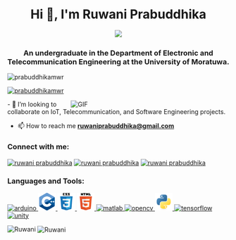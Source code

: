 

<h1 align="center">Hi 👋, I'm Ruwani Prabuddhika</h1>

<p align="center">
  <img src="https://readme-typing-svg.herokuapp.com?color=0078D7&lines=Welcome+to+my+GitHub+Profile!;I+am+an+IoT+and+Telecommunication+Enthusiast!;Let%27s+Collaborate+on+Amazing+Projects!" />
</p>

<h3 align="center">An undergraduate in the Department of Electronic and Telecommunication Engineering at the University of Moratuwa.</h3>

<p align="left"> <img src="https://komarev.com/ghpvc/?username=prabuddhikamwr&label=Profile%20views&color=0e75b6&style=flat" alt="prabuddhikamwr" /> </p>

<p align="left"> <a href="https://github.com/ryo-ma/github-profile-trophy"><img src="https://github-profile-trophy.vercel.app/?username=prabuddhikamwr" alt="prabuddhikamwr" /></a> </p>
<img align="right" alt="GIF" src="https://media1.giphy.com/media/v1.Y2lkPTc5MGI3NjExZzJ2azJqd3MwNnhlaG9zc2pxeW01b2pnbDdjbjUzbHN0cDEyZW5iMiZlcD12MV9pbnRlcm5hbF9naWZfYnlfaWQmY3Q9Zw/j6NaTTkaqWS6RoV3qt/giphy.gif" width="360px"/>
- 👯 I’m looking to collaborate on  IoT, Telecommunication, and Software Engineering projects.

- 📫 How to reach me **ruwaniprabuddhika@gmail.com**

<h3 align="left">Connect with me:</h3>
<p align="left">
<a href="https://linkedin.com/in/ruwani prabuddhika" target="blank"><img align="center" src="https://raw.githubusercontent.com/rahuldkjain/github-profile-readme-generator/master/src/images/icons/Social/linked-in-alt.svg" alt="ruwani prabuddhika" height="30" width="40" /></a>
<a href="https://kaggle.com/ruwani prabuddhika" target="blank"><img align="center" src="https://raw.githubusercontent.com/rahuldkjain/github-profile-readme-generator/master/src/images/icons/Social/kaggle.svg" alt="ruwani prabuddhika" height="30" width="40" /></a>
<a href="https://www.hackerrank.com/ruwani prabuddhika" target="blank"><img align="center" src="https://raw.githubusercontent.com/rahuldkjain/github-profile-readme-generator/master/src/images/icons/Social/hackerrank.svg" alt="ruwani prabuddhika" height="30" width="40" /></a>
</p>

<h3 align="left">Languages and Tools:</h3>
<p align="left"> <a href="https://www.arduino.cc/" target="_blank" rel="noreferrer"> <img src="https://cdn.worldvectorlogo.com/logos/arduino-1.svg" alt="arduino" width="40" height="40"/> </a> <a href="https://www.w3schools.com/cpp/" target="_blank" rel="noreferrer"> <img src="https://raw.githubusercontent.com/devicons/devicon/master/icons/cplusplus/cplusplus-original.svg" alt="cplusplus" width="40" height="40"/> </a> <a href="https://www.w3schools.com/css/" target="_blank" rel="noreferrer"> <img src="https://raw.githubusercontent.com/devicons/devicon/master/icons/css3/css3-original-wordmark.svg" alt="css3" width="40" height="40"/> </a> <a href="https://www.w3.org/html/" target="_blank" rel="noreferrer"> <img src="https://raw.githubusercontent.com/devicons/devicon/master/icons/html5/html5-original-wordmark.svg" alt="html5" width="40" height="40"/> </a> <a href="https://www.mathworks.com/" target="_blank" rel="noreferrer"> <img src="https://upload.wikimedia.org/wikipedia/commons/2/21/Matlab_Logo.png" alt="matlab" width="40" height="40"/> </a> <a href="https://opencv.org/" target="_blank" rel="noreferrer"> <img src="https://www.vectorlogo.zone/logos/opencv/opencv-icon.svg" alt="opencv" width="40" height="40"/> </a> <a href="https://www.python.org" target="_blank" rel="noreferrer"> <img src="https://raw.githubusercontent.com/devicons/devicon/master/icons/python/python-original.svg" alt="python" width="40" height="40"/> </a> <a href="https://www.tensorflow.org" target="_blank" rel="noreferrer"> <img src="https://www.vectorlogo.zone/logos/tensorflow/tensorflow-icon.svg" alt="tensorflow" width="40" height="40"/> </a> <a href="https://unity.com/" target="_blank" rel="noreferrer"> <img src="https://www.vectorlogo.zone/logos/unity3d/unity3d-icon.svg" alt="unity" width="40" height="40"/> </a> </p>

<p><img align="left" src="https://github-readme-stats.vercel.app/api/top-langs?username=prabuddhikamwr&show_icons=true&locale=en&layout=compact" alt="Ruwani" /></p>

<p>&nbsp;<img align="center" src="https://github-readme-stats.vercel.app/api?username=prabuddhikamwr&show_icons=true&locale=en" alt="Ruwani" /></p>

